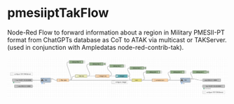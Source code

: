 # pmesiiptTakFlow
Node-Red Flow to forward information about a region in Military PMESII-PT format from ChatGPTs database as CoT to ATAK via multicast or TAKServer. (used in conjunction with Ampledatas node-red-contrib-tak).

![flow](/pmesiiptTakFlow.png?raw=true "Node Red Flow")
